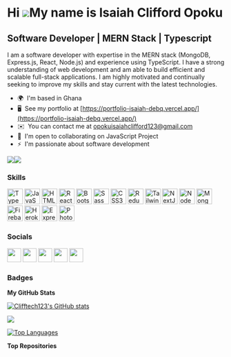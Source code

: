 Hi ![](https://user-images.githubusercontent.com/18350557/176309783-0785949b-9127-417c-8b55-ab5a4333674e.gif)My name is Isaiah Clifford Opoku
=============================================================================================================================================

Software Developer | MERN Stack | Typescript
--------------------------------------------

I am a software developer with expertise in the MERN stack (MongoDB, Express.js, React, Node.js) and experience using TypeScript. I have a strong understanding of web development and am able to build efficient and scalable full-stack applications. I am highly motivated and continually seeking to improve my skills and stay current with the latest technologies.

* 🌍  I'm based in Ghana
* 🖥️  See my portfolio at [https://portfolio-isaiah-debq.vercel.app/](https://portfolio-isaiah-debq.vercel.app/)
* ✉️  You can contact me at [opokuisaiahclifford123@gmail.com](mailto:opokuisaiahclifford123@gmail.com)
* 🤝  I'm open to collaborating on JavaScript Project
* ⚡  I'm passionate about software development

<a href="https://www.github.com/Clifftech123" target="_blank" rel="noreferrer"><img
src="https://img.shields.io/github/followers/Clifftech123?logo=github&style=for-the-badge&color=0891b2&labelColor=ffffff" /></a><a href="https://www.twitter.com/Clifftech_Dev" target="_blank" rel="noreferrer"><img
src="https://img.shields.io/twitter/follow/Clifftech_Dev?logo=twitter&style=for-the-badge&color=0891b2&labelColor=ffffff"
/></a>

### Skills


<p align="left">
<a href="https://www.typescriptlang.org/" target="_blank" rel="noreferrer"><img src="https://raw.githubusercontent.com/danielcranney/readme-generator/main/public/icons/skills/typescript-colored.svg" width="36" height="36" alt="TypeScript" /></a>
<a href="https://developer.mozilla.org/en-US/docs/Web/JavaScript" target="_blank" rel="noreferrer"><img src="https://raw.githubusercontent.com/danielcranney/readme-generator/main/public/icons/skills/javascript-colored.svg" width="36" height="36" alt="JavaScript" /></a>
<a href="https://developer.mozilla.org/en-US/docs/Glossary/HTML5" target="_blank" rel="noreferrer"><img src="https://raw.githubusercontent.com/danielcranney/readme-generator/main/public/icons/skills/html5-colored.svg" width="36" height="36" alt="HTML5" /></a>
<a href="https://reactjs.org/" target="_blank" rel="noreferrer"><img src="https://raw.githubusercontent.com/danielcranney/readme-generator/main/public/icons/skills/react-colored.svg" width="36" height="36" alt="React" /></a>
<a href="https://getbootstrap.com/" target="_blank" rel="noreferrer"><img src="https://raw.githubusercontent.com/danielcranney/readme-generator/main/public/icons/skills/bootstrap-colored.svg" width="36" height="36" alt="Bootstrap" /></a>
<a href="https://sass-lang.com/" target="_blank" rel="noreferrer"><img src="https://raw.githubusercontent.com/danielcranney/readme-generator/main/public/icons/skills/sass-colored.svg" width="36" height="36" alt="Sass" /></a>
<a href="https://www.w3.org/TR/CSS/#css" target="_blank" rel="noreferrer"><img src="https://raw.githubusercontent.com/danielcranney/readme-generator/main/public/icons/skills/css3-colored.svg" width="36" height="36" alt="CSS3" /></a>
<a href="https://redux.js.org/" target="_blank" rel="noreferrer"><img src="https://raw.githubusercontent.com/danielcranney/readme-generator/main/public/icons/skills/redux-colored.svg" width="36" height="36" alt="Redux" /></a>
<a href="https://tailwindcss.com/" target="_blank" rel="noreferrer"><img src="https://raw.githubusercontent.com/danielcranney/readme-generator/main/public/icons/skills/tailwindcss-colored.svg" width="36" height="36" alt="TailwindCSS" /></a>
<a href="https://nextjs.org/docs" target="_blank" rel="noreferrer"><img src="https://raw.githubusercontent.com/danielcranney/readme-generator/main/public/icons/skills/nextjs-colored.svg" width="36" height="36" alt="NextJs" /></a>
<a href="https://nodejs.org/en/" target="_blank" rel="noreferrer"><img src="https://raw.githubusercontent.com/danielcranney/readme-generator/main/public/icons/skills/nodejs-colored.svg" width="36" height="36" alt="NodeJS" /></a>
<a href="https://www.mongodb.com/" target="_blank" rel="noreferrer"><img src="https://raw.githubusercontent.com/danielcranney/readme-generator/main/public/icons/skills/mongodb-colored.svg" width="36" height="36" alt="MongoDB" /></a>
<a href="https://firebase.google.com/" target="_blank" rel="noreferrer"><img src="https://raw.githubusercontent.com/danielcranney/readme-generator/main/public/icons/skills/firebase-colored.svg" width="36" height="36" alt="Firebase" /></a>
<a href="https://www.heroku.com/" target="_blank" rel="noreferrer"><img src="https://raw.githubusercontent.com/danielcranney/readme-generator/main/public/icons/skills/heroku-colored.svg" width="36" height="36" alt="Heroku" /></a>
<a href="https://expressjs.com/" target="_blank" rel="noreferrer"><img src="https://raw.githubusercontent.com/danielcranney/readme-generator/main/public/icons/skills/express-colored.svg" width="36" height="36" alt="Express" /></a>
<a href="https://www.adobe.com/uk/products/photoshop.html" target="_blank" rel="noreferrer"><img src="https://raw.githubusercontent.com/danielcranney/readme-generator/main/public/icons/skills/photoshop-colored.svg" width="36" height="36" alt="Photoshop" /></a>
</p>


### Socials

<p align="left"> <a href="https://discord.com/users/Clifford#0530" target="_blank" rel="noreferrer"><img src="https://raw.githubusercontent.com/danielcranney/readme-generator/main/public/icons/socials/discord.svg" width="32" height="32" /></a> <a href="https://www.github.com/Clifftech123" target="_blank" rel="noreferrer"><img src="https://raw.githubusercontent.com/danielcranney/readme-generator/main/public/icons/socials/github.svg" width="32" height="32" /></a> <a href="https://hashnode.com/@Clifftech.hashnode.dev" target="_blank" rel="noreferrer"><img src="https://raw.githubusercontent.com/danielcranney/readme-generator/main/public/icons/socials/hashnode.svg" width="32" height="32" /></a> <a href="https://www.linkedin.com/in/isaiah-clifford-opoku-a506a51b2" target="_blank" rel="noreferrer"><img src="https://raw.githubusercontent.com/danielcranney/readme-generator/main/public/icons/socials/linkedin.svg" width="32" height="32" /></a> <a href="https://www.twitter.com/Clifftech_Dev" target="_blank" rel="noreferrer"><img src="https://raw.githubusercontent.com/danielcranney/readme-generator/main/public/icons/socials/twitter.svg" width="32" height="32" /></a></p>

### Badges

<b>My GitHub Stats</b>

<a href="http://www.github.com/Clifftech123"><img src="https://github-readme-stats.vercel.app/api?username=Clifftech123&show_icons=true&hide=&count_private=true&title_color=ef4444&text_color=0f172a&icon_color=0891b2&bg_color=ffffff&hide_border=true&show_icons=true" alt="Clifftech123's GitHub stats" /></a>

<a href="http://www.github.com/Clifftech123"><img src="https://github-readme-streak-stats.herokuapp.com/?user=Clifftech123&stroke=0f172a&background=ffffff&ring=ef4444&fire=ef4444&currStreakNum=0f172a&currStreakLabel=ef4444&sideNums=0f172a&sideLabels=0f172a&dates=0f172a&hide_border=true" /></a>

<a href="https://github.com/Clifftech123" align="left"><img src="https://github-readme-stats.vercel.app/api/top-langs/?username=Clifftech123&langs_count=10&title_color=ef4444&text_color=0f172a&icon_color=0891b2&bg_color=ffffff&hide_border=true&locale=en&custom_title=Top%20%Languages" alt="Top Languages" /></a>

<b>Top Repositories</b>

<div width="100%" align="center"></div><br /><br /><br /><br /><br /><br /><br />
